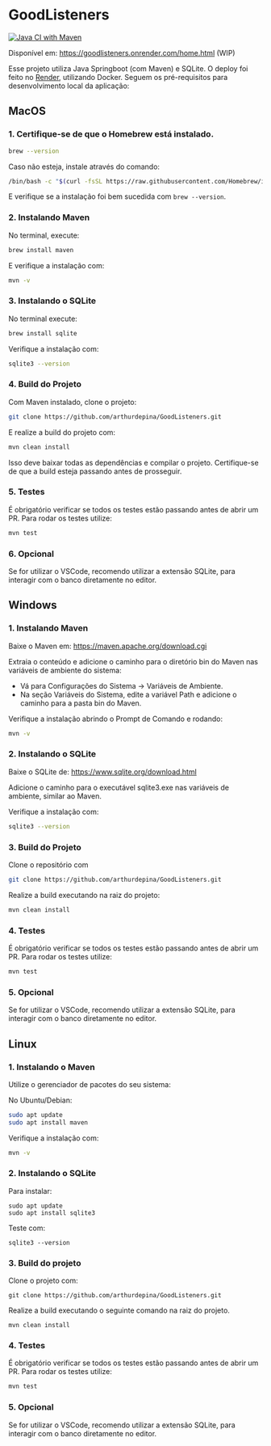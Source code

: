 # GoodListeners

[![Java CI with Maven](https://github.com/arthurdepina/GoodListeners/actions/workflows/ci-cd-pipeline.yml/badge.svg)](https://github.com/arthurdepina/GoodListeners/actions/workflows/ci-cd-pipeline.yml)

Disponível em: https://goodlisteners.onrender.com/home.html (WIP)

Esse projeto utiliza Java Springboot (com Maven) e SQLite.
O deploy foi feito no [Render](https://render.com/), utilizando Docker.
Seguem os pré-requisitos para desenvolvimento local da aplicação:

## MacOS

### 1. Certifique-se de que o Homebrew está instalado.

```bash
brew --version
```

Caso não esteja, instale através do comando:

```bash
/bin/bash -c "$(curl -fsSL https://raw.githubusercontent.com/Homebrew/install/HEAD/install.sh)"
```

E verifique se a instalação foi bem sucedida com `brew --version`.

### 2. Instalando Maven

No terminal, execute:

```bash
brew install maven
```

E verifique a instalação com:

```bash
mvn -v
```

### 3. Instalando o SQLite

No terminal execute:

```bash
brew install sqlite
```

Verifique a instalação com:

```bash
sqlite3 --version
```

### 4. Build do Projeto

Com Maven instalado, clone o projeto:

```bash
git clone https://github.com/arthurdepina/GoodListeners.git
```

E realize a build do projeto com:

```bash
mvn clean install
```

Isso deve baixar todas as dependências e compilar o projeto. Certifique-se de que a build esteja passando antes de prosseguir.

### 5. Testes

É obrigatório verificar se todos os testes estão passando antes de abrir um PR. Para rodar os testes utilize:

```bash
mvn test
```

### 6. Opcional

Se for utilizar o VSCode, recomendo utilizar a extensão SQLite, para interagir com o banco diretamente no editor.

## Windows

### 1. Instalando Maven

Baixe o Maven em: https://maven.apache.org/download.cgi

Extraia o conteúdo e adicione o caminho para o diretório bin do Maven nas variáveis de ambiente do sistema:

* Vá para Configurações do Sistema → Variáveis de Ambiente.
* Na seção Variáveis do Sistema, edite a variável Path e adicione o caminho para a pasta bin do Maven.

Verifique a instalação abrindo o Prompt de Comando e rodando:

```bash
mvn -v
```

### 2. Instalando o SQLite

Baixe o SQLite de: https://www.sqlite.org/download.html

Adicione o caminho para o executável sqlite3.exe nas variáveis de ambiente, similar ao Maven.

Verifique a instalação com:

```bash
sqlite3 --version
```

### 3. Build do Projeto

Clone o repositório com

```bash
git clone https://github.com/arthurdepina/GoodListeners.git
```

Realize a build executando na raiz do projeto:

```bash
mvn clean install
```

### 4. Testes

É obrigatório verificar se todos os testes estão passando antes de abrir um PR. Para rodar os testes utilize:

```bash
mvn test
```

### 5. Opcional

Se for utilizar o VSCode, recomendo utilizar a extensão SQLite, para interagir com o banco diretamente no editor.

## Linux

### 1. Instalando o Maven

Utilize o gerenciador de pacotes do seu sistema:

No Ubuntu/Debian:

```bash
sudo apt update
sudo apt install maven
```

Verifique a instalação com:

```bash
mvn -v
```

### 2. Instalando o SQLite

Para instalar:

```
sudo apt update
sudo apt install sqlite3
```

Teste com:

```
sqlite3 --version
```

### 3. Build do projeto

Clone o projeto com:

```
git clone https://github.com/arthurdepina/GoodListeners.git
```

Realize a build executando o seguinte comando na raiz do projeto.

```
mvn clean install
```

### 4. Testes

É obrigatório verificar se todos os testes estão passando antes de abrir um PR. Para rodar os testes utilize:

```bash
mvn test
```

### 5. Opcional

Se for utilizar o VSCode, recomendo utilizar a extensão SQLite, para interagir com o banco diretamente no editor.
